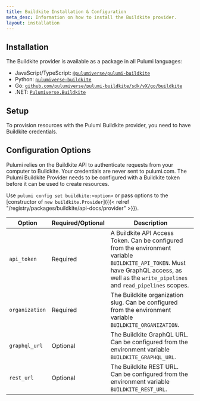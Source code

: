 ```yaml
---
title: Buildkite Installation & Configuration
meta_desc: Information on how to install the Buildkite provider.
layout: installation
---
```


## Installation

The Buildkite provider is available as a package in all Pulumi languages:

* JavaScript/TypeScript: [`@pulumiverse/pulumi-buildkite`](https://www.npmjs.com/package/@pulumiverse/pulumi-buildkite)
* Python: [`pulumiverse-buildkite`](https://pypi.org/project/pulumiverse-buildkite/)
* Go: [`github.com/pulumiverse/pulumi-buildkite/sdk/vX/go/buildkite`](https://github.com/pulumiverse/pulumi-buildkite)
* .NET: [`Pulumiverse.Buildkite`](https://www.nuget.org/packages/Pulumiverse.Buildkite)

## Setup

To provision resources with the Pulumi Buildkite provider, you need to have Buildkite credentials.

## Configuration Options

Pulumi relies on the Buildkite API to authenticate requests from your computer to Buildkite. Your credentials are never sent to pulumi.com.
The Pulumi Buildkite Provider needs to be configured with a Buildkite token before it can be used to create resources.

Use `pulumi config set buildkite:<option>` or pass options to the [constructor of `new buildkite.Provider`]({{< relref "/registry/packages/buildkite/api-docs/provider" >}}).

| Option          | Required/Optional | Description                                                                                                       |
|-----------------|-------------------|-------------------------------------------------------------------------------------------------------------------|
| `api_token`     | Required          | A Buildkite API Access Token. Can be configured from the environment variable `BUILDKITE_API_TOKEN`. Must have GraphQL access, as well as the `write_pipelines` and `read_pipelines` scopes. |
| `organization`  | Required          | The Buildkite organization slug. Can be configured from the environment variable `BUILDKITE_ORGANIZATION`. |
| `graphql_url`  | Optional          | The Buildkite GraphQL URL. Can be configured from the environment variable `BUILDKITE_GRAPHQL_URL`. |
| `rest_url`  | Optional          | The Buildkite REST URL. Can be configured from the environment variable `BUILDKITE_REST_URL`. |
